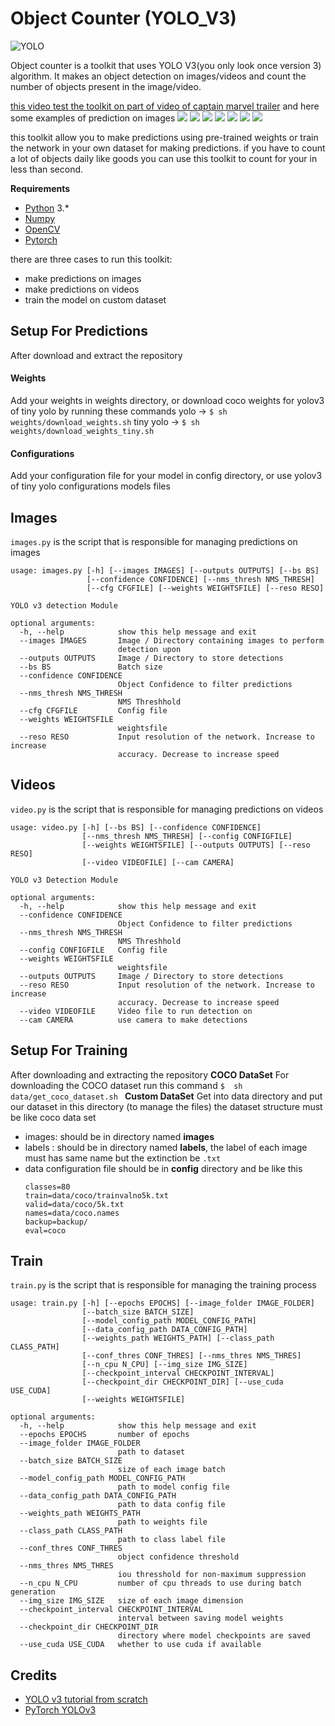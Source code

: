 # Object Counter (YOLO_V3)
![YOLO](https://github.com/DiaaZiada/Object-Counter-YOLOV3/blob/master/github_images/yolo.jpg)

Object counter is a toolkit that uses YOLO V3(you only look once version 3) algorithm. It makes an object detection on images/videos and count the number of objects present in the image/video.

[this video test the toolkit on part of video of captain marvel trailer](https://l.facebook.com/l.php?u=https://www.youtube.com/watch?v=r1SkEeA2nzw&feature=youtu.be&fbclid=IwAR31CfTqv3LopKjU--m8FDexXbtk2NjaZgCOWnL9Xwp5YWzjoHLNbMVTN2A&h=AT1wabibFHkTwEX7gAZhlZ8hcE_dBt_bH8_xVE81h-iMDV6hY7gY_yBJ2chCvWwaQYx9BbfACBGJJJLu5iWi7vmvgmpmJaj5bCz0okxk0ZMjaTV82FtbQfkjWK_b7A)
and here some examples of prediction on images 
![  ](https://github.com/DiaaZiada/Object-Counter-YOLOV3/blob/master/github_images/eagle.jpg)
![  ](https://github.com/DiaaZiada/Object-Counter-YOLOV3/blob/master/github_images/herd_of_horses.jpg)
![  ](https://github.com/DiaaZiada/Object-Counter-YOLOV3/blob/master/github_images/img1.jpg)
![  ](https://github.com/DiaaZiada/Object-Counter-YOLOV3/blob/master/github_images/img2.jpg)
![ ](https://github.com/DiaaZiada/Object-Counter-YOLOV3/blob/master/github_images/img3.jpg)
![ ](https://github.com/DiaaZiada/Object-Counter-YOLOV3/blob/master/github_images/img4.jpg)
![ ](https://github.com/DiaaZiada/Object-Counter-YOLOV3/blob/master/github_images/person.jpg)

this toolkit allow you to make predictions using pre-trained weights or train the network in your own dataset for making predictions.
if you have to count a lot of objects daily like goods you can use this toolkit to count for your in less than second.

****Requirements****
	

 - [Python](https://www.python.org/) 3.*
 - [Numpy](http://www.numpy.org/)
 - [OpenCV](https://opencv.org/)
 - [Pytorch](https://pytorch.org/)
 
 there are three cases to run this toolkit:
 
 - make predictions on images
 - make predictions on videos
 - train the model on custom dataset
 
 ## Setup For Predictions
 After download and extract the repository
 
 #### Weights
Add your weights in weights directory, or download coco weights for yolov3 of tiny yolo
by running these commands
yolo -> `$ sh weights/download_weights.sh`
tiny yolo -> `$ sh weights/download_weights_tiny.sh`

#### Configurations
Add your configuration file for your model in config directory, or use yolov3 of tiny yolo configurations models files
 
## Images
`images.py` is the script that is responsible for managing predictions on images
```
usage: images.py [-h] [--images IMAGES] [--outputs OUTPUTS] [--bs BS]
                 [--confidence CONFIDENCE] [--nms_thresh NMS_THRESH]
                 [--cfg CFGFILE] [--weights WEIGHTSFILE] [--reso RESO]

YOLO v3 detection Module

optional arguments:
  -h, --help            show this help message and exit
  --images IMAGES       Image / Directory containing images to perform
                        detection upon
  --outputs OUTPUTS     Image / Directory to store detections
  --bs BS               Batch size
  --confidence CONFIDENCE
                        Object Confidence to filter predictions
  --nms_thresh NMS_THRESH
                        NMS Threshhold
  --cfg CFGFILE         Config file
  --weights WEIGHTSFILE
                        weightsfile
  --reso RESO           Input resolution of the network. Increase to increase
                        accuracy. Decrease to increase speed

```
## Videos
`video.py` is the script that is responsible for managing predictions on videos
```
usage: video.py [-h] [--bs BS] [--confidence CONFIDENCE]
                [--nms_thresh NMS_THRESH] [--config CONFIGFILE]
                [--weights WEIGHTSFILE] [--outputs OUTPUTS] [--reso RESO]
                [--video VIDEOFILE] [--cam CAMERA]

YOLO v3 Detection Module

optional arguments:
  -h, --help            show this help message and exit
  --confidence CONFIDENCE
                        Object Confidence to filter predictions
  --nms_thresh NMS_THRESH
                        NMS Threshhold
  --config CONFIGFILE   Config file
  --weights WEIGHTSFILE
                        weightsfile
  --outputs OUTPUTS     Image / Directory to store detections
  --reso RESO           Input resolution of the network. Increase to increase
                        accuracy. Decrease to increase speed
  --video VIDEOFILE     Video file to run detection on
  --cam CAMERA          use camera to make detections

```
## Setup For Training 

After downloading and extracting the repository
**COCO DataSet**
	For downloading the COCO dataset run this command
	`$  sh data/get_coco_dataset.sh `
**Custom DataSet**
	Get into data directory and put our dataset in this directory (to manage the files)
	the dataset structure must be like coco data set 
 - images: should be in directory named **images** 
 - labels : should be in directory named **labels**, the label of each image must has same name but the extinction be `.txt` 
 - data configuration file should be in **config** directory and be like this
	 ```
	classes=80
	train=data/coco/trainvalno5k.txt
	valid=data/coco/5k.txt
	names=data/coco.names
	backup=backup/
	eval=coco
	```

## Train
`train.py` is the script that is responsible for managing the training process
```
usage: train.py [-h] [--epochs EPOCHS] [--image_folder IMAGE_FOLDER]
                [--batch_size BATCH_SIZE]
                [--model_config_path MODEL_CONFIG_PATH]
                [--data_config_path DATA_CONFIG_PATH]
                [--weights_path WEIGHTS_PATH] [--class_path CLASS_PATH]
                [--conf_thres CONF_THRES] [--nms_thres NMS_THRES]
                [--n_cpu N_CPU] [--img_size IMG_SIZE]
                [--checkpoint_interval CHECKPOINT_INTERVAL]
                [--checkpoint_dir CHECKPOINT_DIR] [--use_cuda USE_CUDA]
                [--weights WEIGHTSFILE]

optional arguments:
  -h, --help            show this help message and exit
  --epochs EPOCHS       number of epochs
  --image_folder IMAGE_FOLDER
                        path to dataset
  --batch_size BATCH_SIZE
                        size of each image batch
  --model_config_path MODEL_CONFIG_PATH
                        path to model config file
  --data_config_path DATA_CONFIG_PATH
                        path to data config file
  --weights_path WEIGHTS_PATH
                        path to weights file
  --class_path CLASS_PATH
                        path to class label file
  --conf_thres CONF_THRES
                        object confidence threshold
  --nms_thres NMS_THRES
                        iou thresshold for non-maximum suppression
  --n_cpu N_CPU         number of cpu threads to use during batch generation
  --img_size IMG_SIZE   size of each image dimension
  --checkpoint_interval CHECKPOINT_INTERVAL
                        interval between saving model weights
  --checkpoint_dir CHECKPOINT_DIR
                        directory where model checkpoints are saved
  --use_cuda USE_CUDA   whether to use cuda if available
```

 ## Credits
 - [YOLO v3 tutorial from scratch](https://github.com/ayooshkathuria/YOLO_v3_tutorial_from_scratch)
 - [PyTorch YOLOv3](https://github.com/eriklindernoren/PyTorch-YOLOv3)
